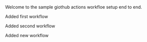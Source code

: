 Welcome to the sample giothub actions workfloe setup end to end.

Added first workflow

Added second workflow

Added new workflow